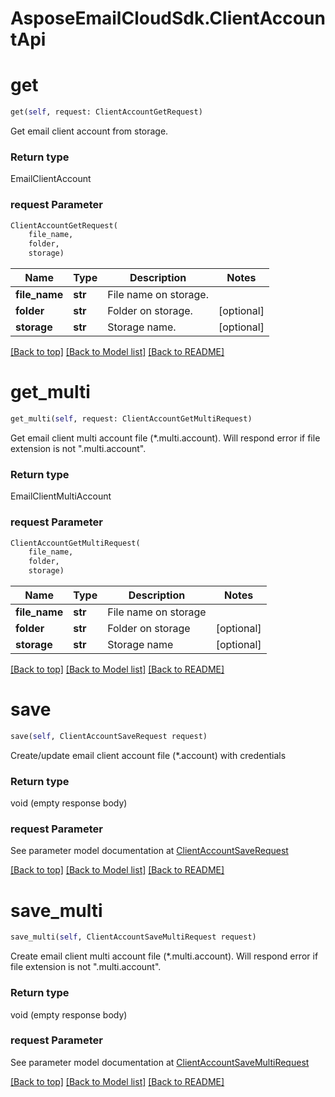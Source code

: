 # AsposeEmailCloudSdk.ClientAccountApi

        
<a name="get"></a>
# get

```python
get(self, request: ClientAccountGetRequest)
```

Get email client account from storage.             

### Return type

EmailClientAccount

### request Parameter
```python
ClientAccountGetRequest(
    file_name,
    folder,
    storage)
```

Name | Type | Description  | Notes
------------- | ------------- | ------------- | -------------
 **file_name** | **str** | File name on storage. | 
 **folder** | **str** | Folder on storage. | [optional] 
 **storage** | **str** | Storage name. | [optional] 

[[Back to top]](#) [[Back to Model list]](Models.md) [[Back to README]](README.md)
        
<a name="get_multi"></a>
# get_multi

```python
get_multi(self, request: ClientAccountGetMultiRequest)
```

Get email client multi account file (*.multi.account). Will respond error if file extension is not \".multi.account\".             

### Return type

EmailClientMultiAccount

### request Parameter
```python
ClientAccountGetMultiRequest(
    file_name,
    folder,
    storage)
```

Name | Type | Description  | Notes
------------- | ------------- | ------------- | -------------
 **file_name** | **str** | File name on storage | 
 **folder** | **str** | Folder on storage | [optional] 
 **storage** | **str** | Storage name | [optional] 

[[Back to top]](#) [[Back to Model list]](Models.md) [[Back to README]](README.md)
        
<a name="save"></a>
# save

```python
save(self, ClientAccountSaveRequest request)
```

Create/update email client account file (*.account) with credentials             

### Return type

void (empty response body)

### request Parameter

See parameter model documentation at [ClientAccountSaveRequest](ClientAccountSaveRequest.md)

[[Back to top]](#) [[Back to Model list]](Models.md) [[Back to README]](README.md)
        
<a name="save_multi"></a>
# save_multi

```python
save_multi(self, ClientAccountSaveMultiRequest request)
```

Create email client multi account file (*.multi.account). Will respond error if file extension is not \".multi.account\".             

### Return type

void (empty response body)

### request Parameter

See parameter model documentation at [ClientAccountSaveMultiRequest](ClientAccountSaveMultiRequest.md)

[[Back to top]](#) [[Back to Model list]](Models.md) [[Back to README]](README.md)

